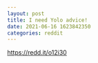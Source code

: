 ```yaml
--- 
layout: post 
title: I need Yolo advice! 
date: 2021-06-16 1623842350 
categories: reddit 
--- 
```

https://redd.it/o12i30